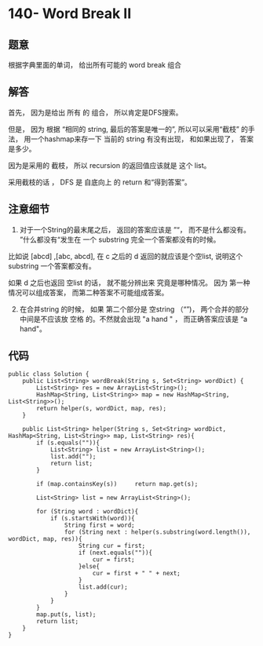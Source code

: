 # 140- Word Break II

## 题意
根据字典里面的单词， 给出所有可能的 word break 组合

## 解答
首先， 因为是给出 所有 的 组合， 所以肯定是DFS搜索。

但是， 因为 根据 “相同的 string, 最后的答案是唯一的”, 所以可以采用“截枝” 的手法， 用一个hashmap来存一下 当前的 string 有没有出现， 和如果出现了， 答案是多少。

因为是采用的 截枝， 所以 recursion 的返回值应该就是 这个 list。

采用截枝的话 ， DFS 是 自底向上 的 return 和“得到答案”。

## 注意细节

1. 对于一个String的最末尾之后， 返回的答案应该是 ”“， 而不是什么都没有。 ”什么都没有“发生在 一个 substring 完全一个答案都没有的时候。

比如说 [abcd] ,[abc, abcd], 在 c 之后的 d 返回的就应该是个空list, 说明这个 substring 一个答案都没有。

如果 d 之后也返回 空list 的话， 就不能分辨出来 究竟是哪种情况。 因为 第一种情况可以组成答案， 而第二种答案不可能组成答案。

2. 在合并string 的时候， 如果 第二个部分是 空string （“”)， 两个合并的部分中间是不应该放 空格 的。不然就会出现 "a hand " ， 而正确答案应该是 “a hand"。

## 代码
```
public class Solution {
    public List<String> wordBreak(String s, Set<String> wordDict) {
        List<String> res = new ArrayList<String>();
        HashMap<String, List<String>> map = new HashMap<String, List<String>>();
        return helper(s, wordDict, map, res);
    }
    
    public List<String> helper(String s, Set<String> wordDict, HashMap<String, List<String>> map, List<String> res){
        if (s.equals("")){
            List<String> list = new ArrayList<String>();
            list.add("");
            return list;
        }
            
        if (map.containsKey(s))     return map.get(s);
        
        List<String> list = new ArrayList<String>();
        
        for (String word : wordDict){
            if (s.startsWith(word)){
                String first = word;
                for (String next : helper(s.substring(word.length()), wordDict, map, res)){
                    String cur = first;
                    if (next.equals("")){
                        cur = first;
                    }else{
                        cur = first + " " + next;
                    }
                    list.add(cur);
                }
            }
        }
        map.put(s, list);
        return list;
    }
}
```

